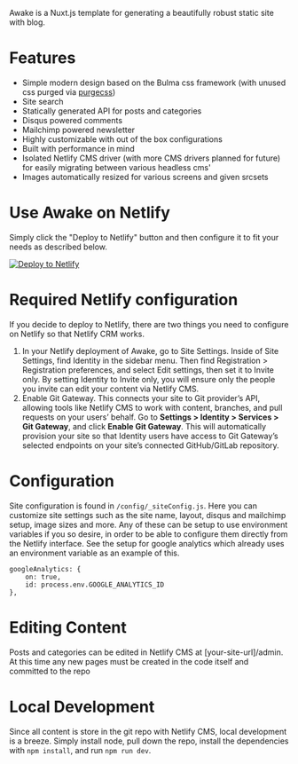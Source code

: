 Awake is a Nuxt.js template for generating a beautifully robust static site with blog.

# Features

- Simple modern design based on the Bulma css framework (with unused css purged via [purgecss](https://www.purgecss.com/))
- Site search
- Statically generated API for posts and categories
- Disqus powered comments
- Mailchimp powered newsletter
- Highly customizable with out of the box configurations
- Built with performance in mind
- Isolated Netlify CMS driver (with more CMS drivers planned for future) for easily migrating between various headless cms'
- Images automatically resized for various screens and given srcsets

# Use Awake on Netlify

Simply click the "Deploy to Netlify" button and then configure it to fit your needs as described below.

[![Deploy to Netlify](https://www.netlify.com/img/deploy/button.svg)](https://app.netlify.com/start/deploy?repository=https://github.com/danielkellyio/awake-template)

# Required Netlify configuration

If you decide to deploy to Netlify, there are two things you need to configure on Netlify so that Netlify CRM works.

1. In your Netlify deployment of Awake, go to Site Settings. Inside of Site Settings, find Identity in the sidebar menu. Then find Registration > Registration preferences, and select Edit settings, then set it to Invite only. By setting Identity to Invite only, you will ensure only the people you invite can edit your content via Netlify CMS.
2. Enable Git Gateway. This connects your site to Git provider’s API, allowing tools like Netlify CMS to work with content, branches, and pull requests on your users’ behalf. Go to **Settings > Identity > Services > Git Gateway**, and click **Enable Git Gateway**. This will automatically provision your site so that Identity users have access to Git Gateway’s selected endpoints on your site’s connected GitHub/GitLab repository.

# Configuration

Site configuration is found in `/config/_siteConfig.js`. Here you can customize site settings such as the site name, layout, disqus and mailchimp setup, image sizes and more. Any of these can be setup to use environment variables if you so desire, in order to be able to configure them directly from the Netlify interface. See the setup for google analytics which already uses an environment variable as an example of this.

```
googleAnalytics: {
    on: true,
    id: process.env.GOOGLE_ANALYTICS_ID
},
```

# Editing Content

Posts and categories can be edited in Netlify CMS at \[your-site-url]/admin. At this time any new pages must be created in the code itself and committed to the repo

# Local Development

Since all content is store in the git repo with Netlify CMS, local development is a breeze. Simply install node, pull down the repo, install the dependencies with `npm install`, and run `npm run dev`.
